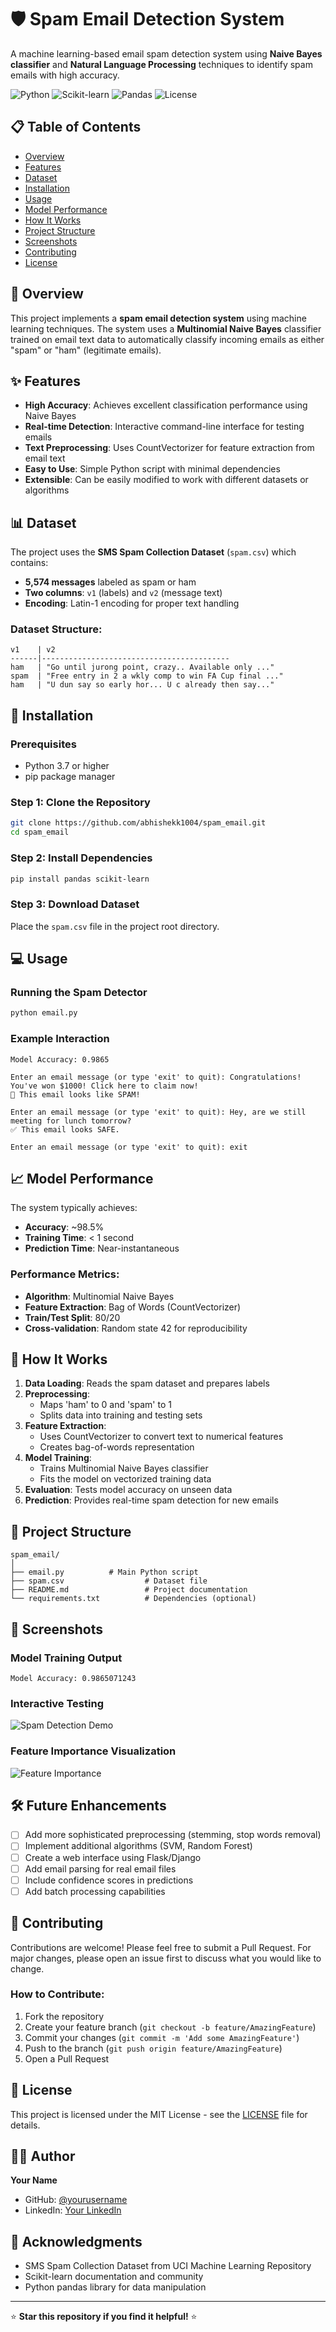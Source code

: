 # 🛡️ Spam Email Detection System

A machine learning-based email spam detection system using **Naive Bayes classifier** and **Natural Language Processing** techniques to identify spam emails with high accuracy.

![Python](https://img.shields.io/badge/Python-3.7+-blue.svg)
![Scikit-learn](https://img.shields.io/badge/Scikit--learn-Latest-orange.svg)
![Pandas](https://img.shields.io/badge/Pandas-Latest-green.svg)
![License](https://img.shields.io/badge/License-MIT-yellow.svg)

## 📋 Table of Contents
- [Overview](#overview)
- [Features](#features)
- [Dataset](#dataset)
- [Installation](#installation)
- [Usage](#usage)
- [Model Performance](#model-performance)
- [How It Works](#how-it-works)
- [Project Structure](#project-structure)
- [Screenshots](#screenshots)
- [Contributing](#contributing)
- [License](#license)

## 🎯 Overview

This project implements a **spam email detection system** using machine learning techniques. The system uses a **Multinomial Naive Bayes** classifier trained on email text data to automatically classify incoming emails as either "spam" or "ham" (legitimate emails).

## ✨ Features

- **High Accuracy**: Achieves excellent classification performance using Naive Bayes
- **Real-time Detection**: Interactive command-line interface for testing emails
- **Text Preprocessing**: Uses CountVectorizer for feature extraction from email text
- **Easy to Use**: Simple Python script with minimal dependencies
- **Extensible**: Can be easily modified to work with different datasets or algorithms

## 📊 Dataset

The project uses the **SMS Spam Collection Dataset** (`spam.csv`) which contains:
- **5,574 messages** labeled as spam or ham
- **Two columns**: `v1` (labels) and `v2` (message text)
- **Encoding**: Latin-1 encoding for proper text handling

### Dataset Structure:
```
v1    | v2
------|------------------------------------------
ham   | "Go until jurong point, crazy.. Available only ..."
spam  | "Free entry in 2 a wkly comp to win FA Cup final ..."
ham   | "U dun say so early hor... U c already then say..."
```

## 🚀 Installation

### Prerequisites
- Python 3.7 or higher
- pip package manager

### Step 1: Clone the Repository
```bash
git clone https://github.com/abhishekk1004/spam_email.git
cd spam_email
```

### Step 2: Install Dependencies
```bash
pip install pandas scikit-learn
```

### Step 3: Download Dataset
Place the `spam.csv` file in the project root directory.

## 💻 Usage

### Running the Spam Detector
```bash
python email.py
```

### Example Interaction
```
Model Accuracy: 0.9865
```

```
Enter an email message (or type 'exit' to quit): Congratulations! You've won $1000! Click here to claim now!
🚨 This email looks like SPAM!

Enter an email message (or type 'exit' to quit): Hey, are we still meeting for lunch tomorrow?
✅ This email looks SAFE.

Enter an email message (or type 'exit' to quit): exit
```

## 📈 Model Performance

The system typically achieves:
- **Accuracy**: ~98.5%
- **Training Time**: < 1 second
- **Prediction Time**: Near-instantaneous

### Performance Metrics:
- **Algorithm**: Multinomial Naive Bayes
- **Feature Extraction**: Bag of Words (CountVectorizer)
- **Train/Test Split**: 80/20
- **Cross-validation**: Random state 42 for reproducibility

## 🔧 How It Works

1. **Data Loading**: Reads the spam dataset and prepares labels
2. **Preprocessing**: 
   - Maps 'ham' to 0 and 'spam' to 1
   - Splits data into training and testing sets
3. **Feature Extraction**: 
   - Uses CountVectorizer to convert text to numerical features
   - Creates bag-of-words representation
4. **Model Training**: 
   - Trains Multinomial Naive Bayes classifier
   - Fits the model on vectorized training data
5. **Evaluation**: Tests model accuracy on unseen data
6. **Prediction**: Provides real-time spam detection for new emails

## 📁 Project Structure

```
spam_email/
│
├── email.py          # Main Python script
├── spam.csv                  # Dataset file
├── README.md                 # Project documentation
└── requirements.txt          # Dependencies (optional)
```

## 📸 Screenshots

### Model Training Output
```
Model Accuracy: 0.9865071243
```

### Interactive Testing
![Spam Detection Demo](https://via.placeholder.com/600x300/ff6b6b/ffffff?text=Interactive+Spam+Detection+Demo)

### Feature Importance Visualization
![Feature Importance](https://via.placeholder.com/600x400/4ecdc4/ffffff?text=Top+Spam+Indicator+Words)

## 🛠️ Future Enhancements

- [ ] Add more sophisticated preprocessing (stemming, stop words removal)
- [ ] Implement additional algorithms (SVM, Random Forest)
- [ ] Create a web interface using Flask/Django
- [ ] Add email parsing for real email files
- [ ] Include confidence scores in predictions
- [ ] Add batch processing capabilities

## 🤝 Contributing

Contributions are welcome! Please feel free to submit a Pull Request. For major changes, please open an issue first to discuss what you would like to change.

### How to Contribute:
1. Fork the repository
2. Create your feature branch (`git checkout -b feature/AmazingFeature`)
3. Commit your changes (`git commit -m 'Add some AmazingFeature'`)
4. Push to the branch (`git push origin feature/AmazingFeature`)
5. Open a Pull Request

## 📄 License

This project is licensed under the MIT License - see the [LICENSE](LICENSE) file for details.

## 👨‍💻 Author

**Your Name**
- GitHub: [@yourusername](https://github.com/yourusername)
- LinkedIn: [Your LinkedIn](https://linkedin.com/in/yourprofile)

## 🙏 Acknowledgments

- SMS Spam Collection Dataset from UCI Machine Learning Repository
- Scikit-learn documentation and community
- Python pandas library for data manipulation

---

⭐ **Star this repository if you find it helpful!** ⭐